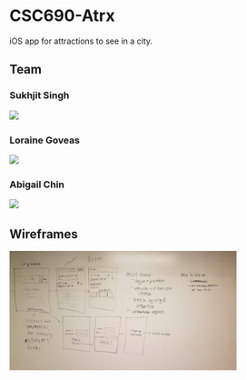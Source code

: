 # CSC690-Atrx
iOS app for attractions to see in a city.


## Team

### Sukhjit Singh
<a href="https://github.com/sukhjitsingh"><img src="https://assets-cdn.github.com/images/modules/logos_page/GitHub-Mark.png" width="20"/></a>

### Loraine Goveas
<a href="https://github.com/LorraineGoveas"><img src="https://assets-cdn.github.com/images/modules/logos_page/GitHub-Mark.png" width="20"/></a>

### Abigail Chin
<a href="https://github.com/michinchin"><img src="https://assets-cdn.github.com/images/modules/logos_page/GitHub-Mark.png" width="20"/></a>

## Wireframes

<img src="assets/wireframes.png" width="400" />